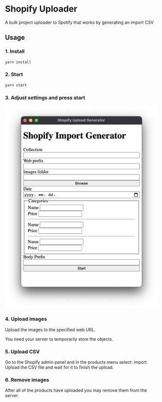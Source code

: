 # Shopify Uploader

A bulk project uploader to Spotify that works by generating an import CSV

## Usage

### 1. Install

```bash
yarn install
```

### 2. Start

```bash
yarn start
```

### 3. Adjust settings and press start

![](design/screenshot.png)

### 4. Upload images

Upload the images to the specified web URL.

You need your server to temporarily store the objects.

### 5. Upload CSV

Go to the Shopify admin panel and in the products menu select: import. Upload the CSV file and wait for it to finish the upload.

### 6. Remove images

After all of the products have uploaded you may remove them from the server.